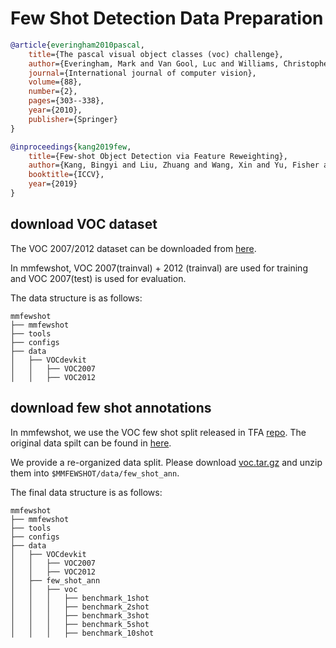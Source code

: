 # Few Shot Detection Data Preparation

<!-- [DATASET] -->

```bibtex
@article{everingham2010pascal,
    title={The pascal visual object classes (voc) challenge},
    author={Everingham, Mark and Van Gool, Luc and Williams, Christopher KI and Winn, John and Zisserman, Andrew},
    journal={International journal of computer vision},
    volume={88},
    number={2},
    pages={303--338},
    year={2010},
    publisher={Springer}
}

@inproceedings{kang2019few,
    title={Few-shot Object Detection via Feature Reweighting},
    author={Kang, Bingyi and Liu, Zhuang and Wang, Xin and Yu, Fisher and Feng, Jiashi and Darrell, Trevor},
    booktitle={ICCV},
    year={2019}
}
```

## download VOC dataset
The VOC 2007/2012 dataset can be downloaded from [here](http://host.robots.ox.ac.uk/pascal/VOC/).

In mmfewshot, VOC 2007(trainval) + 2012 (trainval) are used for training and VOC 2007(test) is used for evaluation.

The data structure is as follows:
```none
mmfewshot
├── mmfewshot
├── tools
├── configs
├── data
│   ├── VOCdevkit
│   │   ├── VOC2007
│   │   ├── VOC2012
```

## download few shot annotations
In mmfewshot, we use the VOC few shot split released in TFA [repo](https://github.com/ucbdrive/few-shot-object-detection).
The original data spilt can be found in [here](http://dl.yf.io/fs-det/datasets/vocsplit/).

We provide a re-organized data split.
Please download [voc.tar.gz](https://download.openmmlab.com/mmfewshot/few_shot_ann/voc.tar.gz)
and unzip them into `$MMFEWSHOT/data/few_shot_ann`.



The final data structure is as follows:
```none
mmfewshot
├── mmfewshot
├── tools
├── configs
├── data
│   ├── VOCdevkit
│   │   ├── VOC2007
│   │   ├── VOC2012
│   ├── few_shot_ann
│   │   ├── voc
│   │   │   ├── benchmark_1shot
│   │   │   ├── benchmark_2shot
│   │   │   ├── benchmark_3shot
│   │   │   ├── benchmark_5shot
│   │   │   ├── benchmark_10shot
```

